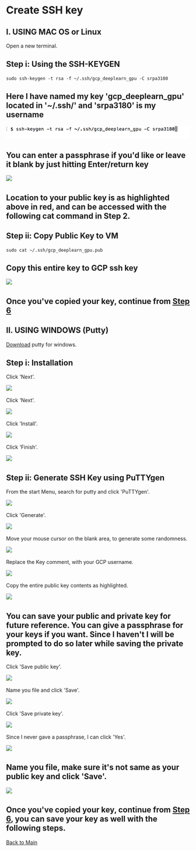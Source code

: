 # Create SSH key


## I. USING MAC OS or Linux

Open a new terminal.

## Step i: Using the SSH-KEYGEN

```
sudo ssh-keygen -t rsa -f ~/.ssh/gcp_deeplearn_gpu -C srpa3180
```
## Here I have named my key 'gcp_deeplearn_gpu' located in '~/.ssh/' and 'srpa3180' is my username

<kbd>
  <img src="figs/MAC_LINUX_0_ssh_keygen.png">
</kbd>

## You can enter a passphrase if you'd like or leave it blank by just hitting Enter/return key

<kbd>
  <img src="jupyter_gcp_nvidia-docker_digits/create_ssh_mac_and_linux_and_windows/figs/MAC_LINUX_1_path_2_key.png">
</kbd>

## Location to your public key is as highlighted above in red, and can be accessed with the following cat command in Step 2.

## Step ii: Copy Public Key to VM

```
sudo cat ~/.ssh/gcp_deeplearn_gpu.pub
```

## Copy this entire key to GCP ssh key

<kbd>
  <img src="/MAC_LINUX_2_cat_pub_key.png">
</kbd>

## Once you've copied your key, continue from [Step 6](https://github.com/s3p02/gcp_console_getting_started)


## II. USING WINDOWS (Putty)

[Download](https://www.chiark.greenend.org.uk/~sgtatham/putty/latest.html) putty for windows.

## Step i: Installation

Click 'Next'. 

<kbd>
  <img src="/0_putty_install.PNG">
</kbd>

Click 'Next'. 

<kbd>
  <img src="/1_next.PNG">
</kbd>

Click 'Install'. 

<kbd>
  <img src="/2_install.PNG">
</kbd>

Click 'Finish'. 

<kbd>
  <img src="/3_finished.PNG">
</kbd>

## Step ii: Generate SSH Key using PuTTYgen

 From the start Menu, search for putty and click 'PuTTYgen'. 

<kbd>
  <img src="/4_putty_gen.png">
</kbd>

Click 'Generate'.

<kbd>
  <img src="/5_generate.PNG">
</kbd>

Move your mouse cursor on the blank area, to generate some randomness.

<kbd>
  <img src="/6_move_over_blank_area.PNG">
</kbd>

Replace the Key comment, with your GCP username.

<kbd>
  <img src="/7_replace_with_user_name.PNG">
</kbd>

Copy the entire public key contents as highlighted.

<kbd>
  <img src="/8_copy_contents.PNG">
</kbd>

## You can save your public and private key for future reference. You can give a passphrase for your keys if you want. Since I haven't I will be prompted to do so later while saving the private key.

Click 'Save public key'.

<kbd>
  <img src="/9_save_public_private_key.PNG">
</kbd>

Name you file and click 'Save'.

<kbd>
  <img src="/10_pub.PNG">
</kbd>

Click 'Save private key'.

<kbd>
  <img src="/9_save_public_private_key.PNG">
</kbd>

Since I never gave a passphrase, I can click 'Yes'.

<kbd>
  <img src="/11_private_yes.PNG">
</kbd>

## Name you file, make sure it's not same as your public key and click 'Save'.

<kbd>
  <img src="/12_private.PNG">
</kbd>

## Once you've copied your key, continue from [Step 6](https://github.com/s3p02/gcp_console_getting_started), you can save your key as well with the following steps.

 [Back to Main](https://github.com/s3p02/jupyter_gcp_nvidia-docker_digits/blob/master/README.md)
